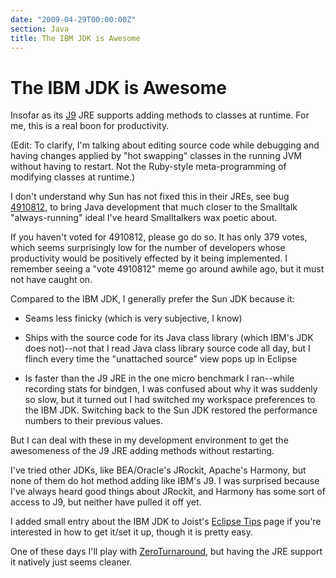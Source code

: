 ```yaml
---
date: "2009-04-29T00:00:00Z"
section: Java
title: The IBM JDK is Awesome
---
```


The IBM JDK is Awesome
======================

Insofar as its [J9](http://en.wikipedia.org/wiki/IBM_J9) JRE supports adding methods to classes at runtime. For me, this is a real boon for productivity.

(Edit: To clarify, I'm talking about editing source code while debugging and having changes applied by "hot swapping" classes in the running JVM without having to restart. Not the Ruby-style meta-programming of modifying classes at runtime.)

I don't understand why Sun has not fixed this in their JREs, see bug [4910812](http://bugs.sun.com/bugdatabase/view_bug.do?bug_id=4910812), to bring Java development that much closer to the Smalltalk "always-running" ideal I've heard Smalltalkers wax poetic about.

If you haven't voted for 4910812, please go do so. It has only 379 votes, which seems surprisingly low for the number of developers whose productivity would be positively effected by it being implemented. I remember seeing a "vote 4910812" meme go around awhile ago, but it must not have caught on.

Compared to the IBM JDK, I generally prefer the Sun JDK because it:

* Seams less finicky (which is very subjective, I know)

* Ships with the source code for its Java class library (which IBM's JDK does not)--not that I read Java class library source code all day, but I flinch every time the "unattached source" view pops up in Eclipse

* Is faster than the J9 JRE in the one micro benchmark I ran--while recording stats for bindgen, I was confused about why it was suddenly so slow, but it turned out I had switched my workspace preferences to the IBM JDK. Switching back to the Sun JDK restored the performance numbers to their previous values.

But I can deal with these in my development environment to get the awesomeness of the J9 JRE adding methods without restarting.

I've tried other JDKs, like BEA/Oracle's JRockit, Apache's Harmony, but none of them do hot method adding like IBM's J9. I was surprised because I've always heard good things about JRockit, and Harmony has some sort of access to J9, but neither have pulled it off yet.

I added small entry about the IBM JDK to Joist's [Eclipse Tips](http://joist.ws/eclipseTips.html) page if you're interested in how to get it/set it up, though it is pretty easy.

One of these days I'll play with [ZeroTurnaround](http://www.zeroturnaround.com/), but having the JRE support it natively just seems cleaner.


